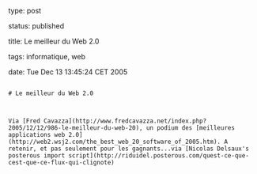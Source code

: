 type: post
status: published
title: Le meilleur du Web 2.0
tags: informatique, web
date: Tue Dec 13 13:45:24 CET 2005
~~~~~~
# Le meilleur du Web 2.0

Via [Fred Cavazza](http://www.fredcavazza.net/index.php?2005/12/12/986-le-meilleur-du-web-20), un podium des [meilleures applications web 2.0](http://web2.wsj2.com/the_best_web_20_software_of_2005.htm). A retenir, et pas seulement pour les gagnants...via [Nicolas Delsaux's posterous import script](http://riduidel.posterous.com/quest-ce-que-cest-que-ce-flux-qui-clignote)
